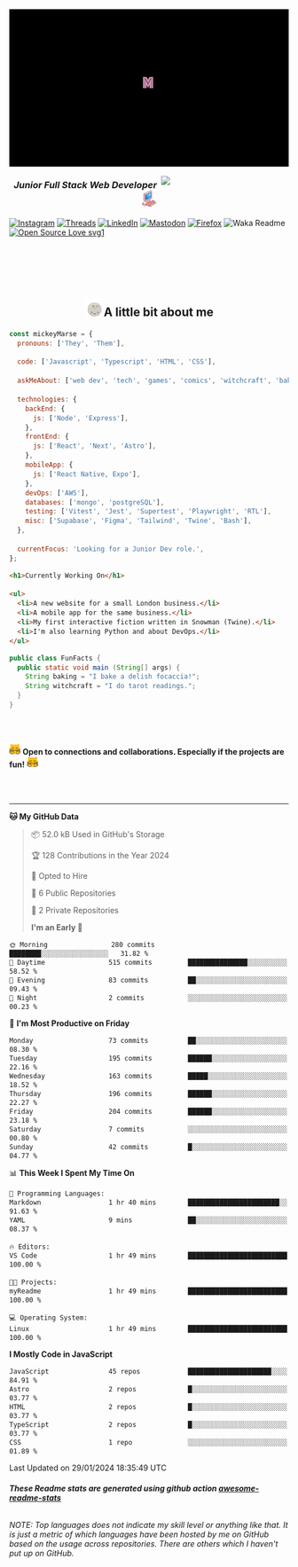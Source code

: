 <!-- <h2 align='center'><img src="./img/ciao.gif" width="50"/>I'm Michele Maria Serrapica a.k.a. Mickey!<img src="./img/alien_mickey.png" width="30"></h2> -->
<!-- FIXME: Remove bg to GIF -->
<h2><img align='center' src="./img/sm_readme_no_sh.gif"></h2>
<img align='right' src="https://media.giphy.com/media/clffiicvvmhXrYaAs8/giphy.gif" width="230">
<h3 align='center'><em>Junior Full Stack Web Developer <img src="./img/pink_computer.gif" width="25"> 
</em></h3>

[![Instagram](https://img.shields.io/badge/@mickeymarse-%23E4405F.svg?style=social-pink&logo=Instagram&logoColor=white)](https://www.instagram.com/mickeymarse/)
[![Threads](https://img.shields.io/badge/@mickeymarse-000000?style=social-pink&logo=Threads&logoColor=white)](https://www.threads.net/@mickeymarse)
[![LinkedIn](https://img.shields.io/badge/linkedin-%230077B5.svg?style=social-pink&logo=linkedin&logoColor=white)](https://www.linkedin.com/in/michele-maria-serrapica-b50963288/)
[![Mastodon](https://img.shields.io/badge/-@mickeymarse-%232B90D9?style=social-pinke&logo=mastodon&logoColor=white)](https://tech.lgbt/@mickeymarse)
[![Firefox](https://img.shields.io/badge/website/portfolio-FF7139?style=social-pink&logo=Firefox-Browser&logoColor=white)](https://www.mickeymarse.dev/)
![Waka Readme](https://github.com/anmol098/anmol098/workflows/Waka%20Readme/badge.svg)
[![Open Source Love svg1](https://badges.frapsoft.com/os/v1/open-source.svg?v=103)](https://github.com/ellerbrock/open-source-badges/)

<br /><br /><br /><br />

<h2 align='center'> <img src="./img/full-moon.gif" width="30"> A little bit about me</h2>

```javascript
const mickeyMarse = {
  pronouns: ['They', 'Them'],

  code: ['Javascript', 'Typescript', 'HTML', 'CSS'],

  askMeAbout: ['web dev', 'tech', 'games', 'comics', 'witchcraft', 'baking'],

  technologies: {
    backEnd: {
      js: ['Node', 'Express'],
    },
    frontEnd: {
      js: ['React', 'Next', 'Astro'],
    },
    mobileApp: {
      js: ['React Native, Expo'],
    },
    devOps: ['AWS'],
    databases: ['mongo', 'postgreSQL'],
    testing: ['Vitest', 'Jest', 'Supertest', 'Playwright', 'RTL'],
    misc: ['Supabase', 'Figma', 'Tailwind', 'Twine', 'Bash'],
  },

  currentFocus: 'Looking for a Junior Dev role.',
};
```

```html
<h1>Currently Working On</h1>

<ul>
  <li>A new website for a small London business.</li>
  <li>A mobile app for the same business.</li>
  <li>My first interactive fiction written in Snowman (Twine).</li>
  <li>I'm also learning Python and about DevOps.</li>
</ul>
```

```java
public class FunFacts {
  public static void main (String[] args) {
    String baking = "I bake a delish focaccia!";
    String witchcraft = "I do tarot readings.";
  }
}
```

<br></br>

<img src="./img/meow_hug.png" width="20"> <b>Open to connections and collaborations. Especially if the projects are fun!</b> <img src="./img/meow_hug.png" width="20">

<br></br>

---

<!--START_SECTION:waka-->

**🐱 My GitHub Data**

> 📦 52.0 kB Used in GitHub's Storage
>
> 🏆 128 Contributions in the Year 2024
>
> 💼 Opted to Hire
>
> 📜 6 Public Repositories
>
> 🔑 2 Private Repositories
>
> **I'm an Early 🐤**

```text
🌞 Morning                280 commits         ████████░░░░░░░░░░░░░░░░░   31.82 %
🌆 Daytime                515 commits         ███████████████░░░░░░░░░░   58.52 %
🌃 Evening                83 commits          ██░░░░░░░░░░░░░░░░░░░░░░░   09.43 %
🌙 Night                  2 commits           ░░░░░░░░░░░░░░░░░░░░░░░░░   00.23 %
```

📅 **I'm Most Productive on Friday**

```text
Monday                   73 commits          ██░░░░░░░░░░░░░░░░░░░░░░░   08.30 %
Tuesday                  195 commits         ██████░░░░░░░░░░░░░░░░░░░   22.16 %
Wednesday                163 commits         █████░░░░░░░░░░░░░░░░░░░░   18.52 %
Thursday                 196 commits         ██████░░░░░░░░░░░░░░░░░░░   22.27 %
Friday                   204 commits         ██████░░░░░░░░░░░░░░░░░░░   23.18 %
Saturday                 7 commits           ░░░░░░░░░░░░░░░░░░░░░░░░░   00.80 %
Sunday                   42 commits          █░░░░░░░░░░░░░░░░░░░░░░░░   04.77 %
```

📊 **This Week I Spent My Time On**

```text
💬 Programming Languages:
Markdown                 1 hr 40 mins        ███████████████████████░░   91.63 %
YAML                     9 mins              ██░░░░░░░░░░░░░░░░░░░░░░░   08.37 %

🔥 Editors:
VS Code                  1 hr 49 mins        █████████████████████████   100.00 %

🐱‍💻 Projects:
myReadme                 1 hr 49 mins        █████████████████████████   100.00 %

💻 Operating System:
Linux                    1 hr 49 mins        █████████████████████████   100.00 %
```

**I Mostly Code in JavaScript**

```text
JavaScript               45 repos            █████████████████████░░░░   84.91 %
Astro                    2 repos             █░░░░░░░░░░░░░░░░░░░░░░░░   03.77 %
HTML                     2 repos             █░░░░░░░░░░░░░░░░░░░░░░░░   03.77 %
TypeScript               2 repos             █░░░░░░░░░░░░░░░░░░░░░░░░   03.77 %
CSS                      1 repo              ░░░░░░░░░░░░░░░░░░░░░░░░░   01.89 %
```

Last Updated on 29/01/2024 18:35:49 UTC

<!--END_SECTION:waka-->

###### **These Readme stats are generated using github action [awesome-readme-stats](https://github.com/anmol098/waka-readme-stats)**

###### NOTE: Top languages does not indicate my skill level or anything like that. It is just a metric of which languages have been hosted by me on GitHub based on the usage across repositories. There are others which I haven't put up on GitHub.
